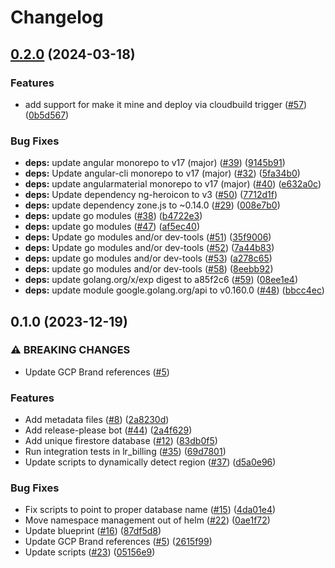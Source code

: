 # Changelog

## [0.2.0](https://github.com/GoogleCloudPlatform/terraform-cloud-deployment-gke/compare/v0.1.0...v0.2.0) (2024-03-18)


### Features

* add support for make it mine and deploy via cloudbuild trigger ([#57](https://github.com/GoogleCloudPlatform/terraform-cloud-deployment-gke/issues/57)) ([0b5d567](https://github.com/GoogleCloudPlatform/terraform-cloud-deployment-gke/commit/0b5d5671b8c0d0ab73cdd8546bee060b69e0eada))


### Bug Fixes

* **deps:** update angular monorepo to v17 (major) ([#39](https://github.com/GoogleCloudPlatform/terraform-cloud-deployment-gke/issues/39)) ([9145b91](https://github.com/GoogleCloudPlatform/terraform-cloud-deployment-gke/commit/9145b91a1bf15a35d21aeb567ca630178ddf9422))
* **deps:** Update angular-cli monorepo to v17 (major) ([#32](https://github.com/GoogleCloudPlatform/terraform-cloud-deployment-gke/issues/32)) ([5fa34b0](https://github.com/GoogleCloudPlatform/terraform-cloud-deployment-gke/commit/5fa34b0e06b4e351baf478213f98d35b7bd71c9b))
* **deps:** update angularmaterial monorepo to v17 (major) ([#40](https://github.com/GoogleCloudPlatform/terraform-cloud-deployment-gke/issues/40)) ([e632a0c](https://github.com/GoogleCloudPlatform/terraform-cloud-deployment-gke/commit/e632a0c0fbb12de6b92d66772d95f04a6e935a9e))
* **deps:** Update dependency ng-heroicon to v3 ([#50](https://github.com/GoogleCloudPlatform/terraform-cloud-deployment-gke/issues/50)) ([7712d1f](https://github.com/GoogleCloudPlatform/terraform-cloud-deployment-gke/commit/7712d1f9e3e3faee27eb5ad6805a6d7ac4efc54b))
* **deps:** update dependency zone.js to ~0.14.0 ([#29](https://github.com/GoogleCloudPlatform/terraform-cloud-deployment-gke/issues/29)) ([008e7b0](https://github.com/GoogleCloudPlatform/terraform-cloud-deployment-gke/commit/008e7b032d162948ac3cbeb7cc9c0c85781c3d74))
* **deps:** update go modules ([#38](https://github.com/GoogleCloudPlatform/terraform-cloud-deployment-gke/issues/38)) ([b4722e3](https://github.com/GoogleCloudPlatform/terraform-cloud-deployment-gke/commit/b4722e3db25c425b29ec70aa2ab8a9743d9b8301))
* **deps:** update go modules ([#47](https://github.com/GoogleCloudPlatform/terraform-cloud-deployment-gke/issues/47)) ([af5ec40](https://github.com/GoogleCloudPlatform/terraform-cloud-deployment-gke/commit/af5ec40a7c6d207b47774e4859dccad06353e654))
* **deps:** Update go modules and/or dev-tools ([#51](https://github.com/GoogleCloudPlatform/terraform-cloud-deployment-gke/issues/51)) ([35f9006](https://github.com/GoogleCloudPlatform/terraform-cloud-deployment-gke/commit/35f900677f24a5987b665de254ebf00c44eac1c3))
* **deps:** Update go modules and/or dev-tools ([#52](https://github.com/GoogleCloudPlatform/terraform-cloud-deployment-gke/issues/52)) ([7a44b83](https://github.com/GoogleCloudPlatform/terraform-cloud-deployment-gke/commit/7a44b838a81187c1a52b5139320025ebd7c1e4ba))
* **deps:** update go modules and/or dev-tools ([#53](https://github.com/GoogleCloudPlatform/terraform-cloud-deployment-gke/issues/53)) ([a278c65](https://github.com/GoogleCloudPlatform/terraform-cloud-deployment-gke/commit/a278c65f58f336f403527ba8b8a2a6c8e19cf6aa))
* **deps:** update go modules and/or dev-tools ([#58](https://github.com/GoogleCloudPlatform/terraform-cloud-deployment-gke/issues/58)) ([8eebb92](https://github.com/GoogleCloudPlatform/terraform-cloud-deployment-gke/commit/8eebb929bc9c1ba5da712c9c749e00360333f93a))
* **deps:** update golang.org/x/exp digest to a85f2c6 ([#59](https://github.com/GoogleCloudPlatform/terraform-cloud-deployment-gke/issues/59)) ([08ee1e4](https://github.com/GoogleCloudPlatform/terraform-cloud-deployment-gke/commit/08ee1e47e0d2fa1b1e72b701530e91e3d509402a))
* **deps:** update module google.golang.org/api to v0.160.0 ([#48](https://github.com/GoogleCloudPlatform/terraform-cloud-deployment-gke/issues/48)) ([bbcc4ec](https://github.com/GoogleCloudPlatform/terraform-cloud-deployment-gke/commit/bbcc4ec12083e231d678d34e6a4df165e0a08781))

## 0.1.0 (2023-12-19)


### ⚠ BREAKING CHANGES

* Update GCP Brand references ([#5](https://github.com/GoogleCloudPlatform/terraform-cloud-deployment-gke/issues/5))

### Features

* Add metadata files ([#8](https://github.com/GoogleCloudPlatform/terraform-cloud-deployment-gke/issues/8)) ([2a8230d](https://github.com/GoogleCloudPlatform/terraform-cloud-deployment-gke/commit/2a8230dd7cab0eec004e2a27b86e0dc04e540cbf))
* Add release-please bot ([#44](https://github.com/GoogleCloudPlatform/terraform-cloud-deployment-gke/issues/44)) ([2a4f629](https://github.com/GoogleCloudPlatform/terraform-cloud-deployment-gke/commit/2a4f6291eb1b22e1adb39f349b013ae42c29755b))
* Add unique firestore database ([#12](https://github.com/GoogleCloudPlatform/terraform-cloud-deployment-gke/issues/12)) ([83db0f5](https://github.com/GoogleCloudPlatform/terraform-cloud-deployment-gke/commit/83db0f5a5ef6b68910fad110e786ecd79d976f1e))
* Run integration tests in lr_billing ([#35](https://github.com/GoogleCloudPlatform/terraform-cloud-deployment-gke/issues/35)) ([69d7801](https://github.com/GoogleCloudPlatform/terraform-cloud-deployment-gke/commit/69d7801fd2f6128b78a4ad3a2ffa78d5ef4effec))
* Update scripts to dynamically detect region ([#37](https://github.com/GoogleCloudPlatform/terraform-cloud-deployment-gke/issues/37)) ([d5a0e96](https://github.com/GoogleCloudPlatform/terraform-cloud-deployment-gke/commit/d5a0e96c4bfe70b48db8d14c48858aaaba694763))


### Bug Fixes

* Fix scripts to point to proper database name ([#15](https://github.com/GoogleCloudPlatform/terraform-cloud-deployment-gke/issues/15)) ([4da01e4](https://github.com/GoogleCloudPlatform/terraform-cloud-deployment-gke/commit/4da01e43145a979cffeed3704c7016a0edef447a))
* Move namespace management out of helm ([#22](https://github.com/GoogleCloudPlatform/terraform-cloud-deployment-gke/issues/22)) ([0ae1f72](https://github.com/GoogleCloudPlatform/terraform-cloud-deployment-gke/commit/0ae1f72943bcd34b0e868207e852674354d4e6da))
* Update blueprint ([#16](https://github.com/GoogleCloudPlatform/terraform-cloud-deployment-gke/issues/16)) ([87df5d8](https://github.com/GoogleCloudPlatform/terraform-cloud-deployment-gke/commit/87df5d85b12b46e5df16606adcaf1f9fd69d8b17))
* Update GCP Brand references ([#5](https://github.com/GoogleCloudPlatform/terraform-cloud-deployment-gke/issues/5)) ([2615f99](https://github.com/GoogleCloudPlatform/terraform-cloud-deployment-gke/commit/2615f993d3b2ee6d29589d966f6daaf2371c330b))
* Update scripts ([#23](https://github.com/GoogleCloudPlatform/terraform-cloud-deployment-gke/issues/23)) ([05156e9](https://github.com/GoogleCloudPlatform/terraform-cloud-deployment-gke/commit/05156e9a796aa6ef9a20abec67d3b26814221d9a))
